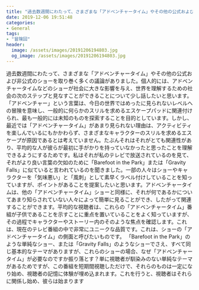 ```yaml
---
title: "過去数週間にわたって、さまざまな「アドベンチャータイム」やその他の公式および非公式のショーを取り巻く多くの議論がありました。"
date: 2019-12-06 19:51:48
categories:
- General
tags:
- "冒険回"
header:
  image: /assets/images/20191206194803.jpg
  og_image: /assets/images/20191206194803.jpg
---
```


過去数週間にわたって、さまざまな「アドベンチャータイム」やその他の公式および非公式のショーを取り巻く多くの議論がありました。個人的には、アドベンチャータイムなどのショーが社会に大きな影響を与え、世界を理解するための社会の次のステップと見なすことができることについて少し話したいと思います。 「アドベンチャー」という言葉は、今日の世界ではめったに見られないレベルへの冒険を意味し、一般的に何らかのスリルを求めるエスケープパッドに関連付けられ、最も一般的には未知のものを探索することを目的としています。しかし、最近では「アドベンチャータイム」があまり見られない理由は、アクティビティを楽しんでいるにもかかわらず、さまざまなキャラクターのスリルを求めるエスケープが原因であるとは考えていません。たぶんそれはそれがとても関連性があり、平均的な人が彼らが最初に手がかりを持っていなかったと思ったことを理解できるようにするためです。私はそれが私のテレビで放送されているのを見て、それがより良い言葉の欠如のために「Barefoot in the Park」または「Gravity Falls」に似ていると言われているのを聞きました。一部の人々はショーやキャラクターを「気味悪い」と「風刺」として素早くラベル付けしていることを知っていますが、ポイントがあることを提案したいと思います。アドベンチャータイムは、他の「アドベンチャータイム」ショーと同様に、それが何であるかについてあまり知らされていない人々によって簡単に見ることができ、したがって関連することができます。平均的な視聴者は、これらの「アドベンチャータイム」番組が子供であることを示すことに重点を置いていることをよく知っていますが、その過程でキャラクターやストーリー内のそのような焦点を確認します。これは、現在のテレビ番組の中で非常にユニークな品質です。これは、ショーの「アドベンチャータイム」の側面と呼びたいものです。 「Barefoot in the Park」のような単純なショー、または「Gravity Falls」のようなショーでさえ、すべて同じ基本的なテーマがありますが、これらのショーの場合、なぜ「アドベンチャータイム」が必要なのですか振り落とす？単に視聴者が馴染みのない単純なテーマがあるためですが、この番組を短期間視聴しただけで、それらのものは一定になり始め、視聴者の記憶に体験が埋め込まれます。これを行うと、視聴者はそれらに関係し始め、彼らは始まります
